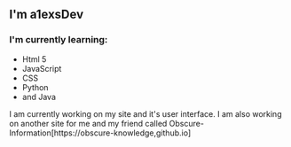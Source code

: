 <!-- ### Hi there 👋 -->

<!--
**a1exsDev/a1exsDev** is a ✨ _special_ ✨ repository because its `README.md` (this file) appears on your GitHub profile.

Here are some ideas to get you started:

- 🔭 I’m currently working on ...
- 🌱 I’m currently learning ...
- 👯 I’m looking to collaborate on ...
- 🤔 I’m looking for help with ...
- 💬 Ask me about ...
- 📫 How to reach me: ...
- 😄 Pronouns: ...
- ⚡ Fun fact: ...
-->

## I'm a1exsDev

### I'm currently learning:
- Html 5
- JavaScript
- CSS
- Python
- and Java

I am currently working on my site and it's user interface. I am also working on another site for me and my friend called Obscure-Information[https://obscure-knowledge,github.io]
